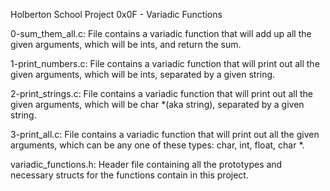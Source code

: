 Holberton School Project 0x0F - Variadic Functions

0-sum_them_all.c:
	File contains a variadic function that will add up all the given arguments, which will be ints, and return the sum.

1-print_numbers.c:
	File contains a variadic function that will print out all the given arguments, which will be ints, separated by a given string.

2-print_strings.c:
	File contains a variadic function that will print out all the given arguments, which will be char *(aka string), separated by a given string.

3-print_all.c:
	File contains a variadic function that will print out all the given arguments, which can be any one of these types: char, int, float, char *.

variadic_functions.h:
	Header file containing all the prototypes and necessary structs for the functions contain in this project.
